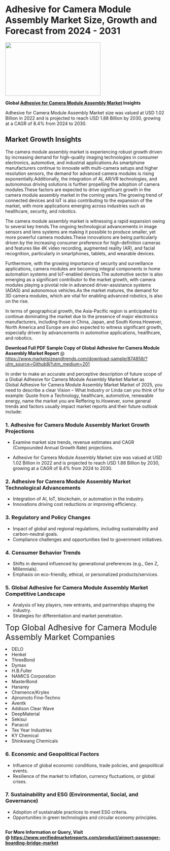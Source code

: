 <H1>Adhesive for Camera Module Assembly Market Size, Growth and Forecast from 2024 - 2031</H1><img class="aligncenter size-medium wp-image-584254" src="https://thirdeyenews.in/wp-content/uploads/2024/09/Global-Market-Research-300x168.jpeg" alt="" width="300" height="168" /><p><strong>Global&nbsp;<a href="https://www.marketsizeandtrends.com/download-sample/874858/?utm_source=Github8j?utm_medium=201">Adhesive for Camera Module Assembly Market</a> Insights</strong></p><p>Adhesive for Camera Module Assembly Market size was valued at USD 1.02 Billion in 2022 and is projected to reach USD 1.88 Billion by 2030, growing at a CAGR of 8.4% from 2024 to 2030.</p><p><h2>Market Growth Insights</h2> <p>The camera module assembly market is experiencing robust growth driven by increasing demand for high-quality imaging technologies in consumer electronics, automotive, and industrial applications.As smartphone manufacturers continue to innovate with multi-camera setups and higher resolution sensors, the demand for advanced camera modules is rising exponentially.Additionally, the integration of AI, AR/VR technologies, and autonomous driving solutions is further propelling the adoption of camera modules.These factors are expected to drive significant growth in the camera module assembly market in the coming years.The growing trend of connected devices and IoT is also contributing to the expansion of the market, with more applications emerging across industries such as healthcare, security, and robotics.</p> <p>The camera module assembly market is witnessing a rapid expansion owing to several key trends.The ongoing technological advancements in image sensors and lens systems are making it possible to produce smaller, yet more powerful camera modules.These innovations are being particularly driven by the increasing consumer preference for high-definition cameras and features like 4K video recording, augmented reality (AR), and facial recognition, particularly in smartphones, tablets, and wearable devices.</p> <p>Furthermore, with the growing importance of security and surveillance applications, camera modules are becoming integral components in home automation systems and IoT-enabled devices.The automotive sector is also emerging as a significant contributor to the market growth, with camera modules playing a pivotal role in advanced driver-assistance systems (ADAS) and autonomous vehicles.As the market matures, the demand for 3D camera modules, which are vital for enabling advanced robotics, is also on the rise.</p> <p>In terms of geographical growth, the Asia-Pacific region is anticipated to continue dominating the market due to the presence of major electronics manufacturers, including those in China, Japan, and South Korea.However, North America and Europe are also expected to witness significant growth, especially driven by advancements in automotive applications, healthcare, and robotics.</p> <p><span class=""><strong>Download Full PDF Sample Copy of Global Adhesive for Camera Module Assembly Market Report</strong> @ <a href="https://www.marketsizeandtrends.com/download-sample/874858/?utm_source=Github8j?utm_medium=201" target="_blank">https://www.marketsizeandtrends.com/download-sample/874858/?utm_source=Github8j?utm_medium=201</a></span></p><p>In order to make an accurate and perceptive description of future scope of a Global&nbsp;Adhesive for Camera Module Assembly Market Market as Global&nbsp;Adhesive for Camera Module Assembly Market Market of 2025, you need to describe a clear Vision &ndash; What Industry or Linda can you think of for example: Quote from a Technology, healthcare, automotive, renewable energy, name the market you are Reffering to.However, some general trends and factors usually impact market reports and their future outlook include:</p><h3>1.&nbsp;<strong>Adhesive for Camera Module Assembly Market Growth Projections</strong></h3><ul><li>Examine market size trends, revenue estimates and CAGR (Compounded Annual Growth Rate) projections.</li><li><p>Adhesive for Camera Module Assembly Market size was valued at USD 1.02 Billion in 2022 and is projected to reach USD 1.88 Billion by 2030, growing at a CAGR of 8.4% from 2024 to 2030.</p></li></ul><h3>2.&nbsp;<strong>Adhesive for Camera Module Assembly Market Technological Advancements</strong></h3><ul><li>Integration of AI, IoT, blockchain, or automation in the industry.</li><li>Innovations driving cost reductions or improving efficiency.</li></ul><h3>3.&nbsp;<strong>Regulatory and Policy Changes</strong></h3><ul><li>Impact of global and regional regulations, including sustainability and carbon-neutral goals.</li><li>Compliance challenges and opportunities tied to government initiatives.</li></ul><h3>4.&nbsp;<strong>Consumer Behavior Trends</strong></h3><ul><li>Shifts in demand influenced by generational preferences (e.g., Gen Z, Millennials).</li><li>Emphasis on eco-friendly, ethical, or personalized products/services.</li></ul><h3>5.&nbsp;<strong>Global Adhesive for Camera Module Assembly Market Competitive Landscape</strong></h3><ul><li>Analysis of key players, new entrants, and partnerships shaping the industry.</li><li>Strategies for differentiation and market penetration.</li></ul><p data-pm-slice="1 1 []"><span style="color: inherit; font-family: inherit; font-size: 25px;">Top Global Adhesive for Camera Module Assembly Market Companies</span></p><div class="" data-test-id=""><p><li>DELO</li><li> Henkel</li><li> ThreeBond</li><li> Dymax</li><li> H.B.Fuller</li><li> NAMICS Corporation</li><li> MasterBond</li><li> Hanarey</li><li> Chemence/Krylex</li><li> Ajinomoto Fine-Techno</li><li> Aventk</li><li> Addison Clear Wave</li><li> DeepMaterial</li><li> Sekisui</li><li> Panacol</li><li> Tex Year Industries</li><li> KY Chemical</li><li> Shinkwang Chemicals</li></p></div><h3>6.&nbsp;<strong>Economic and Geopolitical Factors</strong></h3><ul><li>Influence of global economic conditions, trade policies, and geopolitical events.</li><li>Resilience of the market to inflation, currency fluctuations, or global crises.</li></ul><h3>7.&nbsp;<strong>Sustainability and ESG (Environmental, Social, and Governance)</strong></h3><ul><li>Adoption of sustainable practices to meet ESG criteria.</li><li>Opportunities in green technologies and circular economy principles.</li></ul><h2><strong style="font-size: 14px;">For More Information or Query, Visit @&nbsp;</strong><a style="background-color: #ffffff; font-size: 14px;" href="https://www.marketsizeandtrends.com/report/adhesive-for-camera-module-assembly-market/" target="_blank">https://www.verifiedmarketreports.com/product/airport-passenger-boarding-bridge-market</a></h2>